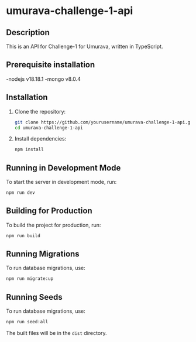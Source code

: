 # umurava-challenge-1-api
## Description

This is an API for Challenge-1 for Umurava, written in TypeScript.

## Prerequisite installation 
 
 -nodejs v18.18.1
 -mongo v8.0.4

## Installation

1. Clone the repository:
    ```bash
    git clone https://github.com/yourusername/umurava-challenge-1-api.git
    cd umurava-challenge-1-api
    ```

2. Install dependencies:
    ```bash
    npm install
    ```

## Running in Development Mode

To start the server in development mode, run:
```bash
npm run dev
```

## Building for Production

To build the project for production, run:
```bash
npm run build
```

## Running Migrations

To run database migrations, use:
```bash
npm run migrate:up
```

## Running Seeds

To run database migrations, use:
```bash
npm run seed:all
```

The built files will be in the `dist` directory.
